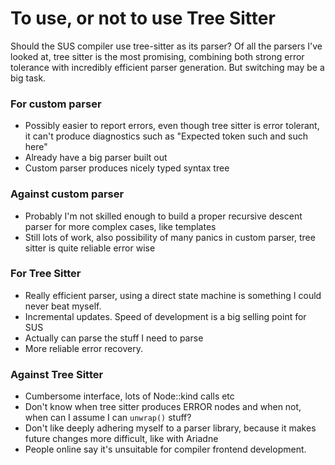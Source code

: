 # To use, or not to use Tree Sitter
Should the SUS compiler use tree-sitter as its parser? Of all the parsers I've looked at, tree sitter is the most promising, combining both strong error tolerance with incredibly efficient parser generation. But switching may be a big task. 

### For custom parser
- Possibly easier to report errors, even though tree sitter is error tolerant, it can't produce diagnostics such as "Expected token such and such here"
- Already have a big parser built out
- Custom parser produces nicely typed syntax tree

### Against custom parser
- Probably I'm not skilled enough to build a proper recursive descent parser for more complex cases, like templates
- Still lots of work, also possibility of many panics in custom parser, tree sitter is quite reliable error wise

### For Tree Sitter
- Really efficient parser, using a direct state machine is something I could never beat myself. 
- Incremental updates. Speed of development is a big selling point for SUS
- Actually can parse the stuff I need to parse
- More reliable error recovery. 

### Against Tree Sitter
- Cumbersome interface, lots of Node::kind calls etc
- Don't know when tree sitter produces ERROR nodes and when not, when can I assume I can `unwrap()` stuff?
- Don't like deeply adhering myself to a parser library, because it makes future changes more difficult, like with Ariadne
- People online say it's unsuitable for compiler frontend development. 
